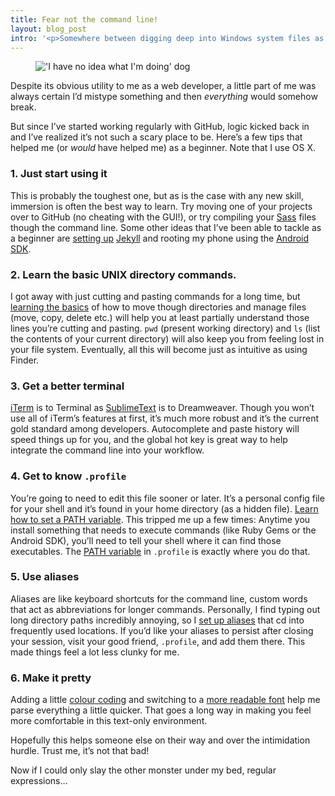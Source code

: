 ```yaml
---
title: Fear not the command line!
layout: blog_post
intro: '<p>Somewhere between digging deep into Windows system files as a child and becoming a professional web developer as an adult, I became intimidated by the command line.</p>'
---
```


<figure>
    <img src="{% asset_path blog/no-idea.jpg%}" alt="'I have no idea what I'm doing' dog"/>
</figure>

Despite its obvious utility to me as a web developer, a little part of me was always certain I’d mistype something and then *everything* would somehow break.

But since I’ve started working regularly with GitHub, logic kicked back in and I’ve realized it’s not such a scary place to be. Here’s a few tips that helped me (or *would* have helped me) as a beginner. Note that I use OS X.

### 1. Just start using it

This is probably the toughest one, but as is the case with any new skill, immersion is often the best way to learn. Try moving one of your projects over to GitHub (no cheating with the GUI!), or try compiling your [Sass][2] files though the command line. Some other ideas that I’ve been able to tackle as a beginner are [setting up][3] [Jekyll][4] and rooting my phone using the [Android SDK][5].

 [2]: http://sass-lang.com/
 [3]: http://net.tutsplus.com/tutorials/other/building-static-sites-with-jekyll/
 [4]: http://jekyllrb.com/
 [5]: http://developer.android.com/sdk/index.html

### 2. Learn the basic UNIX directory commands.

I got away with just cutting and pasting commands for a long time, but [learning the basics][6] of how to move though directories and manage files (move, copy, delete etc.) will help you at least partially understand those lines you’re cutting and pasting. `pwd` (present working directory) and `ls` (list the contents of your current directory) will also keep you from feeling lost in your file system. Eventually, all this will become just as intuitive as using Finder.

 [6]: http://www.med.nyu.edu/rcr/rcr/course/unix4.html

### 3. Get a better terminal

[iTerm][7] is to Terminal as [SublimeText][8] is to Dreamweaver. Though you won’t use all of iTerm’s features at first, it’s much more robust and it’s the current gold standard among developers. Autocomplete and paste history will speed things up for you, and the global hot key is great way to help integrate the command line into your workflow.

 [7]: http://www.iterm2.com
 [8]: http://www.sublimetext.com/

### 4. Get to know `.profile`

You’re going to need to edit this file sooner or later. It’s a personal config file for your shell and it’s found in your home directory (as a hidden file). [Learn how to set a PATH variable][9]. This tripped me up a few times: Anytime you install something that needs to execute commands (like Ruby Gems or the Android SDK), you’ll need to tell your shell where it can find those executables. The [PATH variable][10] in `.profile` is exactly where you do that.

 [9]: http://www.tech-recipes.com/rx/2621/os_x_change_path_environment_variable/
 [10]: http://www.cs.purdue.edu/homes/cs348/unix_path.html

### 5. Use aliases

Aliases are like keyboard shortcuts for the command line, custom words that act as abbreviations for longer commands. Personally, I find typing out long directory paths incredibly annoying, so I [set up aliases][11] that cd into frequently used locations. If you’d like your aliases to persist after closing your session, visit your good friend, `.profile`, and add them there. This made things feel a lot less clunky for me.

 [11]: http://en.wikipedia.org/wiki/Alias_(command)#Creating_aliases

### 6. Make it pretty

Adding a little [colour coding][12] and switching to a [more readable font][13] help me parse everything a little quicker. That goes a long way in making you feel more comfortable in this text-only environment.

 [12]: http://www.sentia.com.au/2009/06/cool-colours-and-github-branch-in-terminal/
 [13]: http://www.fontsquirrel.com/fonts/Inconsolata

Hopefully this helps someone else on their way and over the intimidation hurdle. Trust me, it’s not that bad!

Now if I could only slay the other monster under my bed, regular expressions…

 